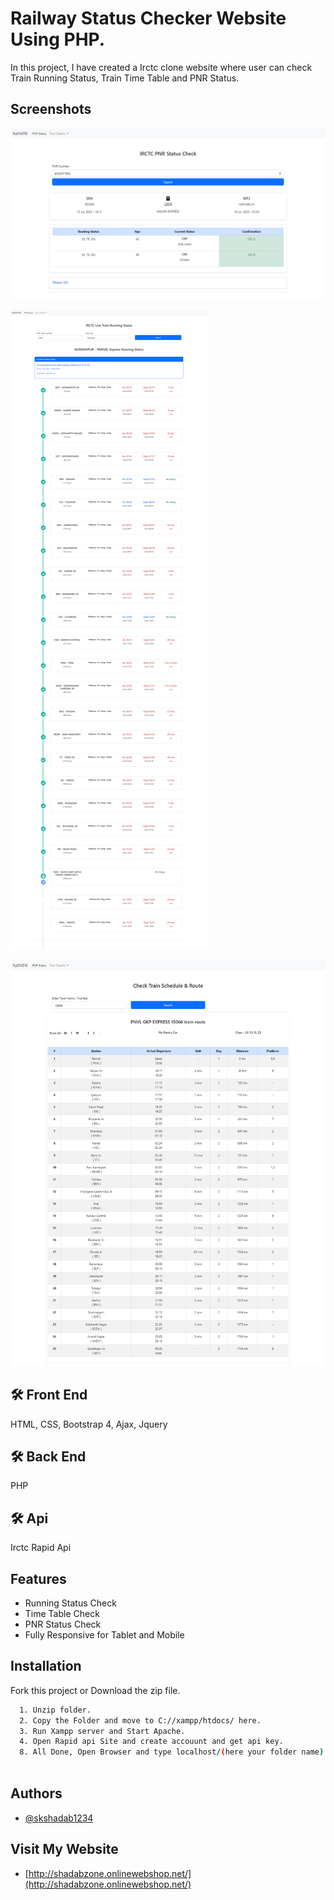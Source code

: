 
# Railway Status Checker Website Using PHP.

In this project, I have created a Irctc clone website where user can check Train Running Status, Train Time Table and PNR Status.


## Screenshots

![PNR Status](https://github.com/skshadab1234/Railway-Website-Using-php/blob/master/images/pnr.png)

![Running Status](https://github.com/skshadab1234/Railway-Website-Using-php/blob/master/images/running.png)

![Train Time Table](https://github.com/skshadab1234/Railway-Website-Using-php/blob/master/images/time-table.png)


## 🛠 Front End
HTML, CSS, Bootstrap 4, Ajax, Jquery

## 🛠 Back End
PHP

## 🛠 Api 
Irctc Rapid Api


## Features

- Running Status Check
- Time Table Check
- PNR Status Check
- Fully Responsive for Tablet and Mobile


## Installation

Fork this project or Download the zip file.

```bash
  1. Unzip folder.
  2. Copy the Folder and move to C://xampp/htdocs/ here.
  3. Run Xampp server and Start Apache.
  4. Open Rapid api Site and create accouunt and get api key.
  8. All Done, Open Browser and type localhost/(here your folder name).
  
```
    
## Authors

- [@skshadab1234](https://github.com/skshadab1234/)


## Visit My Website

- [http://shadabzone.onlinewebshop.net/](http://shadabzone.onlinewebshop.net/)


